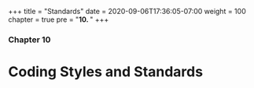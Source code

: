 +++
title = "Standards"
date = 2020-09-06T17:36:05-07:00
weight = 100
chapter = true
pre = "<b>10. </b>"
+++

### Chapter 10

# Coding Styles and Standards

